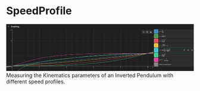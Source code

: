 # SpeedProfile
![image info](assets/img/Graph.png)
Measuring the Kinematics parameters of an Inverted Pendulum with different speed profiles. 
